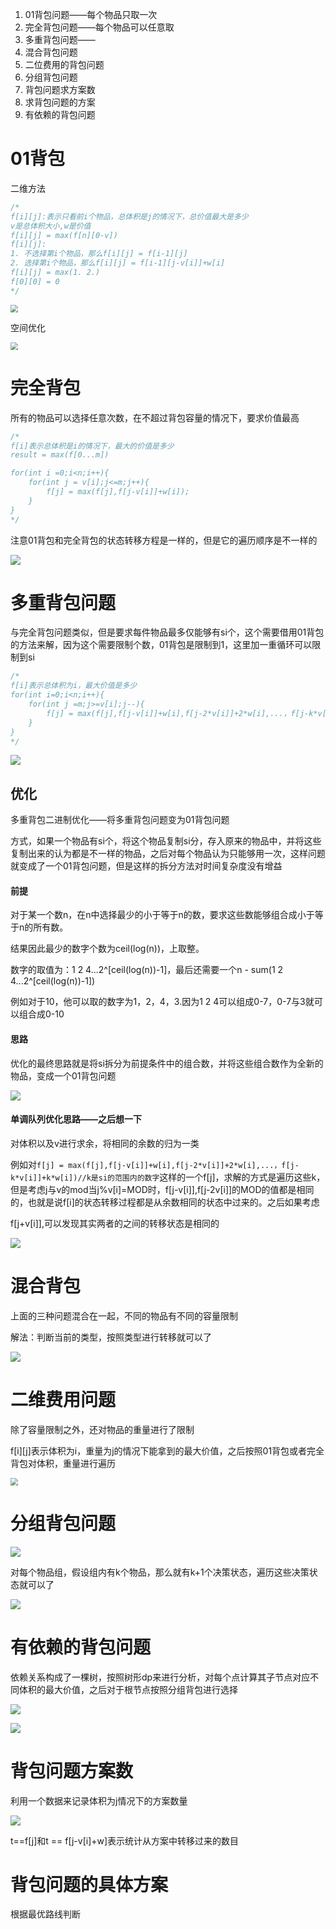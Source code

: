 

1. 01背包问题——每个物品只取一次
2. 完全背包问题——每个物品可以任意取
3. 多重背包问题——
4. 混合背包问题
5. 二位费用的背包问题
6. 分组背包问题
7. 背包问题求方案数
8. 求背包问题的方案
9. 有依赖的背包问题



# 01背包

二维方法

```java
/*
f[i][j]:表示只看前i个物品，总体积是j的情况下，总价值最大是多少
v是总体积大小,w是价值
f[i][j] = max(f[n][0-v])
f[i][j]:
1. 不选择第i个物品，那么f[i][j] = f[i-1][j]
2. 选择第i个物品，那么f[i][j] = f[i-1][j-v[i]]+w[i]
f[i][j] = max(1. 2.)
f[0][0] = 0
*/
```

<img src="img/01背包.png" style="zoom:75%;" />

空间优化

<img src="img/01背包_2.png" style="zoom:75%;" />

# 完全背包

所有的物品可以选择任意次数，在不超过背包容量的情况下，要求价值最高

```java
/*
f[i]表示总体积是i的情况下，最大的价值是多少
result = max(f[0...m])

for(int i =0;i<n;i++){
	for(int j = v[i];j<=m;j++){
		f[j] = max(f[j],f[j-v[i]]+w[i]);
	}
}
*/


```

注意01背包和完全背包的状态转移方程是一样的，但是它的遍历顺序是不一样的

![](img/完全背包.png)

# 多重背包问题

与完全背包问题类似，但是要求每件物品最多仅能够有si个，这个需要借用01背包的方法来解，因为这个需要限制个数，01背包是限制到1，这里加一重循环可以限制到si

```java
/*
f[i]表示总体积为i，最大价值是多少
for(int i=0;i<n;i++){
	for(int j =m;j>=v[i];j--){
		f[j] = max(f[j],f[j-v[i]]+w[i],f[j-2*v[i]]+2*w[i],...，f[j-k*v[i]]+k*w[i])//k是si的范围内的数字
	}
}
*/
```

![](img/多重背包.png)

## 优化

多重背包二进制优化——将多重背包问题变为01背包问题

方式，如果一个物品有si个，将这个物品复制si分，存入原来的物品中，并将这些复制出来的认为都是不一样的物品，之后对每个物品认为只能够用一次，这样问题就变成了一个01背包问题，但是这样的拆分方法对时间复杂度没有增益

#### 前提

对于某一个数n，在n中选择最少的小于等于n的数，要求这些数能够组合成小于等于n的所有数。

结果因此最少的数字个数为ceil(log(n))，上取整。

数字的取值为：1 2 4...2^[ceil(log(n))-1]，最后还需要一个n - sum(1 2 4...2^[ceil(log(n))-1])

例如对于10，他可以取的数字为1，2，4，3.因为1 2 4可以组成0-7，0-7与3就可以组合成0-10

#### 思路

优化的最终思路就是将si拆分为前提条件中的组合数，并将这些组合数作为全新的物品，变成一个01背包问题

![](img/多重背包优化.png)

#### 单调队列优化思路——之后想一下

对体积以及v进行求余，将相同的余数的归为一类

例如对`f[j] = max(f[j],f[j-v[i]]+w[i],f[j-2*v[i]]+2*w[i],...，f[j-k*v[i]]+k*w[i])//k是si的范围内的数字`这样的一个f[j]，求解的方式是遍历这些k，但是考虑j与v的mod当j%v[i]=MOD时，f[j-v[i]],f[j-2v[i]]的MOD的值都是相同的，也就是说f[i]的状态转移过程都是从余数相同的状态中过来的。之后如果考虑

f[j+v[i]],可以发现其实两者的之间的转移状态是相同的

![](C:\Users\19411\Desktop\背包\img\single.png)

# 混合背包

上面的三种问题混合在一起，不同的物品有不同的容量限制

解法：判断当前的类型，按照类型进行转移就可以了

![](img/混合.png)

# 二维费用问题

除了容量限制之外，还对物品的重量进行了限制

f\[i][j]表示体积为i，重量为j的情况下能拿到的最大价值，之后按照01背包或者完全背包对体积，重量进行遍历

<img src="img/二维背包.png" style="zoom:75%;" />

# 分组背包问题

![](img/分组背包.png)

对每个物品组，假设组内有k个物品，那么就有k+1个决策状态，遍历这些决策状态就可以了

![](img/解答.png)

# 有依赖的背包问题

依赖关系构成了一棵树，按照树形dp来进行分析，对每个点计算其子节点对应不同体积的最大价值，之后对于根节点按照分组背包进行选择

![](img/依赖.png)

![](img/依赖2.png)

# 背包问题方案数

利用一个数据来记录体积为j情况下的方案数量

![](img/方案.png)

t==f[j]和t == f[j-v[i]+w]表示统计从方案中转移过来的数目

# 背包问题的具体方案

根据最优路线判断

